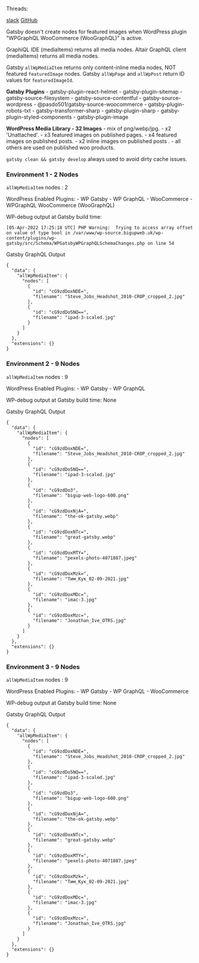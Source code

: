 
Threads:

[slack](https://app.slack.com/client/T3PDM1KRC/C3NM1M291/thread/C3NM1M291-1648855322.131209)
[GitHub](https://github.com/gatsbyjs/gatsby/discussions/30772)

Gatsby doesn't create nodes for featured images when WordPress plugin "WPGraphQL WooCommerce (WooGraphQL)" is active.

GraphiQL IDE (mediaItems) returns all media nodes.
Altair GraphQL client (mediaItems) returns all media nodes.

Gatsby `allWpMediaItem` returns only content-inline media nodes, NOT featured `featuredImage` nodes.
Gatsby `allWpPage` and `allWpPost` return ID values for `featuredImageId`.


**Gatsby Plugins**
	- gatsby-plugin-react-helmet
	- gatsby-plugin-sitemap
	- gatsby-source-filesystem
	- gatsby-source-contentful
	- gatsby-source-wordpress
	- @pasdo501/gatsby-source-woocommerce
	- gatsby-plugin-robots-txt
	- gatsby-transformer-sharp
	- gatsby-plugin-sharp
	- gatsby-plugin-styled-components
	- gatsby-plugin-image

**WordPress Media Library - 32 Images**
	- mix of png/webp/jpg.
	- x2 'Unattached'.
	- x3 featured images on published pages.
	- x4 featured images on published posts.
	- x2 inline images on published posts .
	- all others are used on published woo products.

`gatsby clean && gatsby develop` always used to avoid dirty cache issues.


### Environment 1 - 2 Nodes

`allWpMediaItem` nodes : 2

WordPress Enabled Plugins:
	- WP Gatsby
	- WP GraphQL
	- WooCommerce
	- WPGraphQL WooCommerce (WooGraphQL)

WP-debug output at Gatsby build time:
```
[05-Apr-2022 17:25:18 UTC] PHP Warning:  Trying to access array offset on value of type bool in /var/www/wp-source.bigupweb.uk/wp-content/plugins/wp-gatsby/src/Schema/WPGatsbyWPGraphQLSchemaChanges.php on line 54
```
Gatsby GraphQL Output 
```
{
  "data": {
    "allWpMediaItem": {
      "nodes": [
        {
          "id": "cG9zdDoxNDE=",
          "filename": "Steve_Jobs_Headshot_2010-CROP_cropped_2.jpg"
        },
        {
          "id": "cG9zdDo5NQ==",
          "filename": "ipad-3-scaled.jpg"
        }
      ]
    }
  },
  "extensions": {}
}
```

### Environment 2 - 9 Nodes

`allWpMediaItem` nodes : 9

WordPress Enabled Plugins:
	- WP Gatsby
	- WP GraphQL

WP-debug output at Gatsby build time:
None

Gatsby GraphQL Output 
```
{
  "data": {
    "allWpMediaItem": {
      "nodes": [
        {
          "id": "cG9zdDoxNDE=",
          "filename": "Steve_Jobs_Headshot_2010-CROP_cropped_2.jpg"
        },
        {
          "id": "cG9zdDo5NQ==",
          "filename": "ipad-3-scaled.jpg"
        },
        {
          "id": "cG9zdDo3",
          "filename": "bigup-web-logo-600.png"
        },
        {
          "id": "cG9zdDoxNjA=",
          "filename": "the-ok-gatsby.webp"
        },
        {
          "id": "cG9zdDoxNTc=",
          "filename": "great-gatsby.webp"
        },
        {
          "id": "cG9zdDoxMTY=",
          "filename": "pexels-photo-4071887.jpeg"
        },
        {
          "id": "cG9zdDoxMzk=",
          "filename": "Тим_Кук_02-09-2021.jpg"
        },
        {
          "id": "cG9zdDoxMDc=",
          "filename": "imac-3.jpg"
        },
        {
          "id": "cG9zdDoxMzc=",
          "filename": "Jonathan_Ive_OTRS.jpg"
        }
      ]
    }
  },
  "extensions": {}
}
```

### Environment 3 - 9 Nodes

`allWpMediaItem` nodes : 9

WordPress Enabled Plugins:
	- WP Gatsby
	- WP GraphQL
	- WooCommerce

WP-debug output at Gatsby build time:
None

Gatsby GraphQL Output 
```
{
  "data": {
    "allWpMediaItem": {
      "nodes": [
        {
          "id": "cG9zdDoxNDE=",
          "filename": "Steve_Jobs_Headshot_2010-CROP_cropped_2.jpg"
        },
        {
          "id": "cG9zdDo5NQ==",
          "filename": "ipad-3-scaled.jpg"
        },
        {
          "id": "cG9zdDo3",
          "filename": "bigup-web-logo-600.png"
        },
        {
          "id": "cG9zdDoxNjA=",
          "filename": "the-ok-gatsby.webp"
        },
        {
          "id": "cG9zdDoxNTc=",
          "filename": "great-gatsby.webp"
        },
        {
          "id": "cG9zdDoxMTY=",
          "filename": "pexels-photo-4071887.jpeg"
        },
        {
          "id": "cG9zdDoxMzk=",
          "filename": "Тим_Кук_02-09-2021.jpg"
        },
        {
          "id": "cG9zdDoxMDc=",
          "filename": "imac-3.jpg"
        },
        {
          "id": "cG9zdDoxMzc=",
          "filename": "Jonathan_Ive_OTRS.jpg"
        }
      ]
    }
  },
  "extensions": {}
}
```

